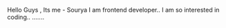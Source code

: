 Hello Guys ,
Its me - Sourya
I am frontend developer..
I am so interested in coding..
.......


<!---
CeoSourya2010/CeoSourya2010 is a ✨ special ✨ repository because its `README.md` (this file) appears on your GitHub profile.
You can click the Preview link to take a look at your changes.
--->

